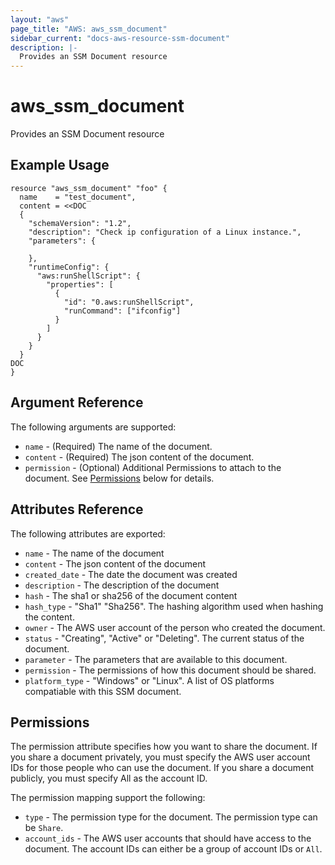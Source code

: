 ```yaml
---
layout: "aws"
page_title: "AWS: aws_ssm_document"
sidebar_current: "docs-aws-resource-ssm-document"
description: |-
  Provides an SSM Document resource
---
```


# aws\_ssm\_document

Provides an SSM Document resource

## Example Usage

```
resource "aws_ssm_document" "foo" {
  name    = "test_document",
  content = <<DOC
  {
    "schemaVersion": "1.2",
    "description": "Check ip configuration of a Linux instance.",
    "parameters": {

    },
    "runtimeConfig": {
      "aws:runShellScript": {
        "properties": [
          {
            "id": "0.aws:runShellScript",
            "runCommand": ["ifconfig"]
          }
        ]
      }
    }
  }
DOC
}
```

## Argument Reference

The following arguments are supported:

* `name` - (Required) The name of the document.
* `content` - (Required) The json content of the document.
* `permission` - (Optional) Additional Permissions to attach to the document. See [Permissions](#permissions) below for details.

## Attributes Reference

The following attributes are exported:

* `name` - The name of the document
* `content` -  The json content of the document
* `created_date` - The date the document was created
* `description` - The description of the document
* `hash` - The sha1 or sha256 of the document content
* `hash_type` - "Sha1" "Sha256". The hashing algorithm used when hashing the content.
* `owner` - The AWS user account of the person who created the document.
* `status` - "Creating", "Active" or "Deleting". The current status of the document.
* `parameter` - The parameters that are available to this document.
* `permission` - The permissions of how this document should be shared.
* `platform_type` - "Windows" or "Linux". A list of OS platforms compatiable with this SSM document.

## Permissions

The permission attribute specifies how you want to share the document. If you share a document privately,
you must specify the AWS user account IDs for those people who can use the document. If you share a document
publicly, you must specify All as the account ID.

The permission mapping support the following:

* `type` - The permission type for the document. The permission type can be `Share`.
* `account_ids` - The AWS user accounts that should have access to the document. The account IDs can either be a group of account IDs or `All`.
